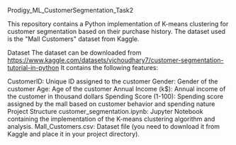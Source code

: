Prodigy_ML_CustomerSegmentation_Task2

This repository contains a Python implementation of K-means clustering for customer segmentation based on their purchase history. The dataset used is the "Mall Customers" dataset from Kaggle.

Dataset
The dataset can be downloaded from https://www.kaggle.com/datasets/vjchoudhary7/customer-segmentation-tutorial-in-python It contains the following features:

CustomerID: Unique ID assigned to the customer
Gender: Gender of the customer
Age: Age of the customer
Annual Income (k$): Annual income of the customer in thousand dollars
Spending Score (1-100): Spending score assigned by the mall based on customer behavior and spending nature
Project Structure
customer_segmentation.ipynb: Jupyter Notebook containing the implementation of the K-means clustering algorithm and analysis.
Mall_Customers.csv: Dataset file (you need to download it from Kaggle and place it in your project directory).
